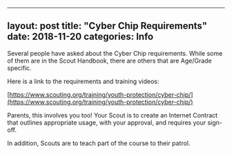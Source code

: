 ----
layout: post
title:  "Cyber Chip Requirements"
date:   2018-11-20
categories: Info
---


Several people have asked about the Cyber Chip requirements. While some of them are in the Scout Handbook, there are others that are Age/Grade specific.

Here is a link to the requirements and training videos:

[https://www.scouting.org/training/youth-protection/cyber-chip/](https://www.scouting.org/training/youth-protection/cyber-chip/)

Parents, this involves you too! Your Scout is to create an Internet Contract that outlines appropriate usage, with your approval, and requires your sign-off.

In addition, Scouts are to teach part of the course to their patrol.
